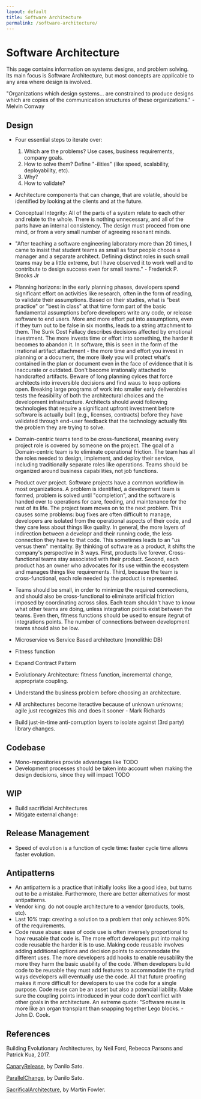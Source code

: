 ```yaml
---
layout: default
title: Software Architecture
permalink: /software-architecture/
---
```


# Software Architecture

This page contains information on systems designs, and problem solving. Its main focus is Software Architecture, but most concepts are applicable to any area where design is involved.

"Organizations which design systems... are constrained to produce designs which are copies of the communication structures of these organizations." - Melvin Conway

## Design

- Four essential steps to iterate over:

  1. Which are the problems? Use cases, business requirements, company goals.
  2. How to solve them? Define "-ilities" (like speed, scalability, deployability, etc).
  3. Why?
  4. How to validate?

- Architecture components that can change, that are volatile, should be identified by looking at the clients and at the future.
- Conceptual Integrity: All of the parts of a system relate to each other and relate to the whole. There is nothing unnecessary, and all of the parts have an internal consistency. The design must proceed from one mind, or from a very small number of agreeing resonant minds.
- "After teaching a software engineering laboratory more than 20 times, I came to insist that student teams as small as four people choose a manager and a separate architect. Defining distinct roles in such small teams may be a little extreme, but I have observed it to work well and to contribute to design success even for small teams." - Frederick P. Brooks Jr
- Planning horizons: in the early planning phases, developers spend significant effort on activities like research, often in the form of reading, to validate their assumptions. Based on their studies, what is "best practice" or "best in class" at that time form part of the basic fundamental assumptions before developers write any code, or release software to end users. More and more effort put into assumptions, even if they turn out to be false in six months, leads to a string attachment to them. The Sunk Cost Fallacy describes decisions affected by emotional investment. The more invests time or effort into something, the harder it becomes to abandon it. In software, this is seen in the form of the irrational artifact attachment - the more time and effort you invest in planning or a document, the more likely you will protect what's contained in the plan or document even in the face of evidence that it is inaccurate or outdated. Don't become irrationally attached to handcrafted artifacts. Beware of long planning cylces that force architects into irreversible decisions and find waus to keep options open. Breaking large programs of work into smaller early deliverables tests the feasibility of both the architectural choices and the development infrastructure. Architects should avoid following technologies that require a significant upfront investment before software is actually built (e.g., licenses, contracts) before they have validated through end-user feedback that the technology actually fits the problem they are trying to solve.
- Domain-centric teams tend to be cross-functional, meaning every project role is covered by someone on the project. The goal of a Domain-centric team is to eliminate operational friction. The team has all the roles needed to design, implement, and deploy their service, including traditionally separate roles like operations. Teams should be organized around business capabilities, not job functions.
- Product over project. Software projects have a common workflow in most organizations. A problem is identified, a development team is formed, problem is solved until "completion", and the software is handed over to operations for care, feeding, and maintenance for the rest of its life. The project team moves on to the next problem. This causes some problems: bug fixes are often difficult to manage, developers are isolated from the operational aspects of their code, and they care less about things like quality. In general, the more layers of indirection between a developr and their running code, the less connection they have to that code. This sometimes leads to an "us versus them" mentality. By thinking of software as a product, it shifts the company's perspective in 3 ways. First, products live forever. Cross-functional teams stay associated with their product. Second, each product has an owner who advocates for its use within the ecosystem and manages things like requirements. Third, because the team is cross-functional, each role needed by the product is represented.
- Teams should be small, in order to minimize the required connections, and should also be cross-functional to eliminate artificial friction imposed by coordinating across silos. Each team shouldn't have to know what other teams are doing, unless integration points exist between the teams. Even then, fitness functions should be used to ensure itegrut of integrations points. The number of connections between development teams should also be low.
- Microservice vs Service Based architecture (monolithic DB)
- Fitness function
- Expand Contract Pattern
- Evolutionary Architecture: fitness function, incremental change, appropriate coupling.
- Understand the business problem before choosing an architecture.
- All architectures become iteractive because of unknown unknowns; agile just recognizes this and does it sooner - Mark Richards
- Build just-in-time anti-corruption layers to isolate against (3rd party) library changes.

## Codebase

- Mono-repositories provide advantages like TODO
- Development processes should be taken into account when making the design decisions, since they will impact TODO

## WIP

- Build sacrificial Architectures
- Mitigate external change:

## Release Management

- Speed of evolution is a function of cycle time: faster cycle time allows faster evolution.

## Antipatterns

- An antipattern is a practice that initially looks like a good idea, but turns out to be a mistake. Furthermore, there are better alternatives for most antipatterns.
- Vendor king: do not couple architecture to a vendor (products, tools, etc).
- Last 10% trap: creating a solution to a problem that only achieves 90% of the requirements.
- Code reuse abuse: ease of code use is often inversely proportional to how reusable that code is. The more effort developers put into making code reusable the harder it is to use. Making code reusable involves adding additional options and decision points to accommodate the different uses. The more developers add hooks to enable reusability the more they harm the basic usability of the code. When developers build code to be reusable they must add features to accommodate the myriad ways developers will eventually use the code. All that future proofing makes it more difficult for developers to use the code for a single purpose. Code reuse can be an asset but also a potencial liability. Make sure the coupling points introduced in your code don't conflict with other goals in the architecture. An extreme quote: "Software reuse is more like an organ transplant than snapping together Lego blocks. - John D. Cook.

## References

Building Evolutionary Architectures, by Neil Ford, Rebecca Parsons and Patrick Kua, 2017.

[CanaryRelease](https://martinfowler.com/bliki/CanaryRelease.html), by Danilo Sato.

[ParallelChange](https://martinfowler.com/bliki/ParallelChange.html), by Danilo Sato.

[SacrificalArchitecture](https://martinfowler.com/bliki/SacrificialArchitecture.html), by Martin Fowler.
